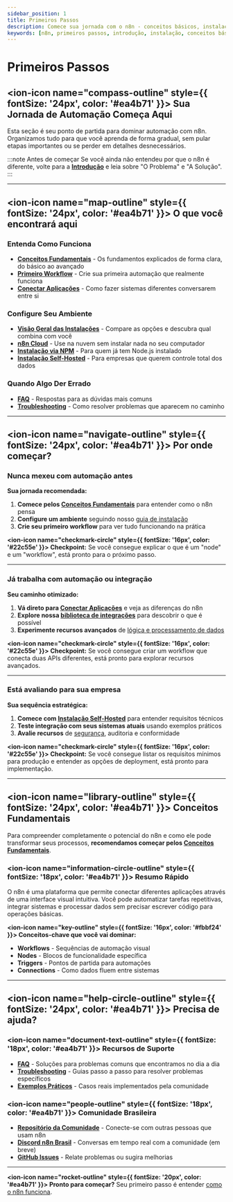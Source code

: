 ```yaml
---
sidebar_position: 1
title: Primeiros Passos
description: Comece sua jornada com o n8n - conceitos básicos, instalação e primeiro workflow
keywords: [n8n, primeiros passos, introdução, instalação, conceitos básicos, workflow]
---
```


# Primeiros Passos

## <ion-icon name="compass-outline" style={{ fontSize: '24px', color: '#ea4b71' }}></ion-icon> Sua Jornada de Automação Começa Aqui

Esta seção é seu ponto de partida para dominar automação com n8n. Organizamos tudo para que você aprenda de forma gradual, sem pular etapas importantes ou se perder em detalhes desnecessários.

:::note Antes de começar
Se você ainda não entendeu por que o n8n é diferente, volte para a **[Introdução](../intro.md)** e leia sobre "O Problema" e "A Solução".
:::

---

## <ion-icon name="map-outline" style={{ fontSize: '24px', color: '#ea4b71' }}></ion-icon> O que você encontrará aqui

### **Entenda Como Funciona**
- **[Conceitos Fundamentais](./conceitos-fundamentais)** - Os fundamentos explicados de forma clara, do básico ao avançado
- **[Primeiro Workflow](./primeiro-workflow)** - Crie sua primeira automação que realmente funciona
- **[Conectar Aplicações](./conectar-aplicacoes)** - Como fazer sistemas diferentes conversarem entre si

### **Configure Seu Ambiente**  
- **[Visão Geral das Instalações](./guia-instalacao)** - Compare as opções e descubra qual combina com você
- **[n8n Cloud](./n8n-cloud)** - Use na nuvem sem instalar nada no seu computador
- **[Instalação via NPM](./instalacao-npm)** - Para quem já tem Node.js instalado
- **[Instalação Self-Hosted](./instalacao-self-hosted)** - Para empresas que querem controle total dos dados

### **Quando Algo Der Errado**
- **[FAQ](./faq)** - Respostas para as dúvidas mais comuns
- **[Troubleshooting](./troubleshooting)** - Como resolver problemas que aparecem no caminho

---

## <ion-icon name="navigate-outline" style={{ fontSize: '24px', color: '#ea4b71' }}></ion-icon> Por onde começar?

### **Nunca mexeu com automação antes**

**Sua jornada recomendada:**
1. **Comece pelos [Conceitos Fundamentais](./conceitos-fundamentais)** para entender como o n8n pensa
2. **Configure um ambiente** seguindo nosso [guia de instalação](./guia-instalacao)  
3. **Crie seu primeiro workflow** para ver tudo funcionando na prática

**<ion-icon name="checkmark-circle" style={{ fontSize: '16px', color: '#22c55e' }}></ion-icon> Checkpoint:** Se você consegue explicar o que é um "node" e um "workflow", está pronto para o próximo passo.

---

### **Já trabalha com automação ou integração**

**Seu caminho otimizado:**
1. **Vá direto para [Conectar Aplicações](./conectar-aplicacoes)** e veja as diferenças do n8n
2. **Explore nossa [biblioteca de integrações](../integracoes/index.md)** para descobrir o que é possível
3. **Experimente recursos avançados** de [lógica e processamento de dados](../logica-e-dados/index.md)

**<ion-icon name="checkmark-circle" style={{ fontSize: '16px', color: '#22c55e' }}></ion-icon> Checkpoint:** Se você consegue criar um workflow que conecta duas APIs diferentes, está pronto para explorar recursos avançados.

---

### **Está avaliando para sua empresa**

**Sua sequência estratégica:**
1. **Comece com [Instalação Self-Hosted](./instalacao-self-hosted)** para entender requisitos técnicos
2. **Teste integração com seus sistemas atuais** usando exemplos práticos
3. **Avalie recursos** de [segurança](../hosting-n8n/seguranca/index.md), auditoria e conformidade

**<ion-icon name="checkmark-circle" style={{ fontSize: '16px', color: '#22c55e' }}></ion-icon> Checkpoint:** Se você consegue listar os requisitos mínimos para produção e entender as opções de deployment, está pronto para implementação.

---

## <ion-icon name="library-outline" style={{ fontSize: '24px', color: '#ea4b71' }}></ion-icon> Conceitos Fundamentais

Para compreender completamente o potencial do n8n e como ele pode transformar seus processos, **recomendamos começar pelos [Conceitos Fundamentais](./conceitos-fundamentais)**.

### <ion-icon name="information-circle-outline" style={{ fontSize: '18px', color: '#ea4b71' }}></ion-icon> Resumo Rápido

O n8n é uma plataforma que permite conectar diferentes aplicações através de uma interface visual intuitiva. Você pode automatizar tarefas repetitivas, integrar sistemas e processar dados sem precisar escrever código para operações básicas.

**<ion-icon name="key-outline" style={{ fontSize: '16px', color: '#fbbf24' }}></ion-icon> Conceitos-chave que você vai dominar:**
- **Workflows** - Sequências de automação visual
- **Nodes** - Blocos de funcionalidade específica
- **Triggers** - Pontos de partida para automações
- **Connections** - Como dados fluem entre sistemas

---



## <ion-icon name="help-circle-outline" style={{ fontSize: '24px', color: '#ea4b71' }}></ion-icon> Precisa de ajuda?

### <ion-icon name="document-text-outline" style={{ fontSize: '18px', color: '#ea4b71' }}></ion-icon> **Recursos de Suporte**

- **[FAQ](./faq)** - Soluções para problemas comuns que encontramos no dia a dia
- **[Troubleshooting](./troubleshooting)** - Guias passo a passo para resolver problemas específicos
- **[Exemplos Práticos](../comunidade/casos-uso-avancados/index.md)** - Casos reais implementados pela comunidade

### <ion-icon name="people-outline" style={{ fontSize: '18px', color: '#ea4b71' }}></ion-icon> **Comunidade Brasileira**

- **[Repositório da Comunidade](https://github.com/tatyquebralayout/n8n-Doc-pt-BR)** - Conecte-se com outras pessoas que usam n8n
- **[Discord n8n Brasil](https://discord.gg/n8nbrasil)** - Conversas em tempo real com a comunidade (em breve)
- **[GitHub Issues](https://github.com/tatyquebralayout/n8n-Doc-pt-BR/issues)** - Relate problemas ou sugira melhorias

---



**<ion-icon name="rocket-outline" style={{ fontSize: '20px', color: '#ea4b71' }}></ion-icon> Pronto para começar?** Seu primeiro passo é entender [como o n8n funciona](./conceitos-fundamentais).
